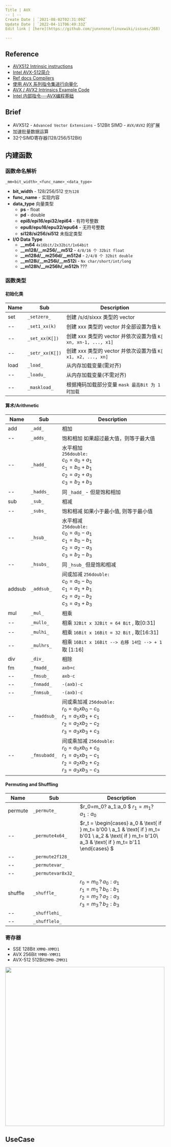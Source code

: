 ```yaml
---
Title | AVX
-- | --
Create Date | `2021-08-02T02:31:09Z`
Update Date | `2022-04-11T06:49:33Z`
Edit link | [here](https://github.com/junxnone/linuxwiki/issues/268)

---
```

## Reference
- [AVX512 Intrinsic instructions](https://software.intel.com/sites/landingpage/IntrinsicsGuide/#techs=AVX_512)
- [Intel AVX-512简介](https://github.com/zenny-chen/Intel-AVX512-Brief-Introduction)
- [Ref docs Compilers](https://software.intel.com/content/www/us/en/develop/documentation/cpp-compiler-developer-guide-and-reference/top/compiler-reference/intrinsics/details-about-intrinsics.html)
- [使用 AVX 系列指令集进行向量化](https://enigmahuang.me/2017/09/29/AVX-SIMD/)
- [AVX / AVX2 Intrinsics Example Code](https://github.com/chen0031/AVX-AVX2-Example-Code)
- [Intel 内部指令---AVX编程基础](https://blog.csdn.net/chen134225/article/details/105935153)


## Brief
- AVX512 - `Advanced Vector Extensions`  - 512Bit SIMD - `AVX/AVX2` 的扩展
- 加速批量数据运算
- 32个SIMD寄存器(128/256/512Bit)

## 内建函数


### 函数命名解析

```
_mm<bit_width>_<func_name>_<data_type>
```
- **bit_width** - 128/256/512 `空为128`
- **func_name** - 实现内容
- **data_type** 向量类型
  - **ps** - float
  - **pd** - double
  - **epi8/epi16/epi32/epi64** - 有符号整数
  - **epu8/epu16/epu32/epu64** - 无符号整数
  - **si128/si256/si512** 未指定类型
- **I/O Data Type**
  - **__m64** `4x16bit/2x32bit/1x64bit`
  - **__m128/__m256/__m512** - `4/8/16 个 32bit float`
  - **__m128d/__m256d/__m512d** - `2/4/8 个 32bit double`
  - **__m128i/__m256i/__m512i** - `Nx char/short/int/long`
  - **__m128h/__m256h/_m512h** ???

### 函数类型

#### 初始化类

Name | Sub | Description
-- | -- | --
set |`_setzero_` | 创建 /s/d/sixxx 类型的 vector
-- |  `_set1_xx(k)` | 创建 xxx 类型的 vector 并全部设置为值 k 
-- | `_set_xx(K[])` | 创建 xxx 类型的 vector 并依次设置为值 `K[ xn, xn-1, ..., x1]` 
-- | `_setr_xx(K[])` | 创建 xxx 类型的 vector 并依次设置为值 `K[ x1, x2, ..., xn]` 
load | `_load_` | 从内存加载变量(需对齐)
-- | `_loadu_`|  从内存加载变量(不需对齐)
-- | `_maskload_` | 根据掩码加载部分变量 `mask 最高Bit 为 1 时加载`

#### 算术/Arithmetic 

Name | Sub | Description
-- | -- | --
add | `_add_` | 相加
-- | `_adds_` | 饱和相加 如果超过最大值，则等于最大值
-- | `_hadd_` | 水平相加<br> `256double: ` <br>$c_0=a_0+a_1$ <br>$c_1 = b_0 + b_1$ <br>$c_2 = a_2 + a_3$ <br>$c_3 = b_2 + b_3$ 
-- | `_hadds_` | 同 `_hadd_` - 但是饱和相加
sub | `_sub_` | 相减
-- | `_subs_` | 饱和相减 如果小于最小值, 则等于最小值
-- | `_hsub_` | 水平相减<br> `256double: ` <br>$c_0=a_0 - a_1$ <br>$c_1 = b_0 - b_1$ <br>$c_2 = a_2 - a_3$ <br>$c_3 = b_2 - b_3$ 
-- | `_hsubs_` | 同 `_hsub_`  但是饱和相减
addsub | `_addsub_` | 间或加减 `256double: ` <br>$c_0=a_0 - b_0$ <br>$c_1 = a_1 + b_1$ <br>$c_2 = a_2 - b_2$ <br>$c_3 = a_3 + b_3$ 
mul | `_mul_` | 相乘
-- | `_mullo_` | 相乘 `32Bit x 32Bit = 64 Bit` , 取[0:31]
-- | `_mulhi_` | 相乘 `16Bit x 16Bit = 32 Bit` , 取[16:31]
-- | `_mulhrs_` | 相乘 `16Bit x 16Bit --> 右移 14位 --> + 1` 取 [1:16]
div | `_div_` | 相除
fm | `_fmadd_` | `axb+c`
-- | `_fmsub_` | `axb-c`
-- | `_fnmadd_` | `-(axb)-c`
-- | `_fnmsub_` | `-(axb)-c`
-- | `_fmaddsub_` | 间或乘加减 `256double: ` <br>$r_0=a_0 x b_0  - c_0$ <br>$r_1 = a_1 x b_1 + c_1$ <br>$r_2 = a_2 x b_2 - c_2$ <br>$r_3 = a_3 x b_3 + c_3$ 
-- | `_fmsubadd_` | 间或乘加减 `256double: ` <br>$r_0=a_0 x b_0  + c_0$ <br>$r_1 = a_1 x b_1 - c_1$ <br>$r_2 = a_2 x b_2 + c_2$ <br>$r_3 = a_3 x b_3 - c_3$ 


#### Permuting and Shuffling

Name | Sub | Description
-- | -- | --
permute | `_permute_` | $r_0=m_0? a_1:a_0 $  $r_1 = m_1? a_1:a_0$
-- | `_permute4x64_` | $r_t = \begin{cases} a_0 & \text{ if } m_t= b'00 \\ a_1 & \text{ if } m_t= b'01 \\ a_2 & \text{ if } m_t= b'10\\ a_3 & \text{ if } m_t= b'11 \end{cases} $
-- | `_permute2f128_` |
-- | `_permutevar_` |
-- | `_permutevar8x32_` |
shuffle | `_shuffle_` | $r_0 = m_0\,?\, a_0:a_1$<br>$r_1 = m_1\,?\,b_0:b_1$ <br>$r_2 = m_2\,?\,a_2:a_3$<br> $r_3 = m_3\,?\,b_2:b_3$
-- | `_shufflehi_` |
-- | `_shufflelo_` |


### 寄存器
- SSE 128Bit `XMM0-XMM31`
- AVX 256Bit `YMM0-YMM31`
- AVX-512 512Bit`ZMM0-ZMM31`

<img height=500 src="https://user-images.githubusercontent.com/2216970/162350293-92addcc3-496f-4cd1-b35c-69df4469084a.png">


## UseCase

